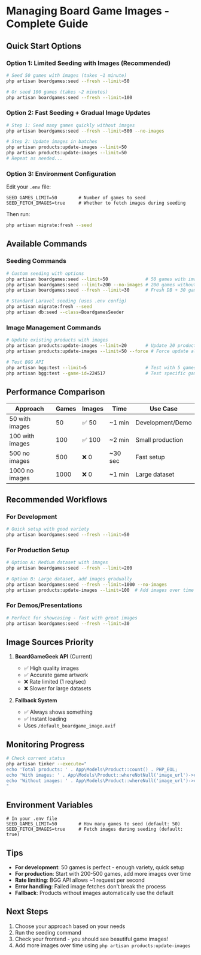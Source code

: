 # Managing Board Game Images - Complete Guide

## Quick Start Options

### Option 1: Limited Seeding with Images (Recommended)
```bash
# Seed 50 games with images (takes ~1 minute)
php artisan boardgames:seed --fresh --limit=50

# Or seed 100 games (takes ~2 minutes)  
php artisan boardgames:seed --fresh --limit=100
```

### Option 2: Fast Seeding + Gradual Image Updates
```bash
# Step 1: Seed many games quickly without images
php artisan boardgames:seed --fresh --limit=500 --no-images

# Step 2: Update images in batches
php artisan products:update-images --limit=50
php artisan products:update-images --limit=50
# Repeat as needed...
```

### Option 3: Environment Configuration
Edit your `.env` file:
```env
SEED_GAMES_LIMIT=50        # Number of games to seed
SEED_FETCH_IMAGES=true     # Whether to fetch images during seeding
```

Then run:
```bash
php artisan migrate:fresh --seed
```

## Available Commands

### Seeding Commands
```bash
# Custom seeding with options
php artisan boardgames:seed --limit=50              # 50 games with images
php artisan boardgames:seed --limit=200 --no-images # 200 games without images
php artisan boardgames:seed --fresh --limit=30      # Fresh DB + 30 games

# Standard Laravel seeding (uses .env config)
php artisan migrate:fresh --seed
php artisan db:seed --class=BoardgamesSeeder
```

### Image Management Commands
```bash
# Update existing products with images
php artisan products:update-images --limit=20       # Update 20 products
php artisan products:update-images --limit=50 --force # Force update all

# Test BGG API
php artisan bgg:test --limit=5                      # Test with 5 games
php artisan bgg:test --game-id=224517               # Test specific game
```

## Performance Comparison

| Approach | Games | Images | Time | Use Case |
|----------|-------|--------|------|----------|
| 50 with images | 50 | ✅ 50 | ~1 min | Development/Demo |
| 100 with images | 100 | ✅ 100 | ~2 min | Small production |
| 500 no images | 500 | ❌ 0 | ~30 sec | Fast setup |
| 1000 no images | 1000 | ❌ 0 | ~1 min | Large dataset |

## Recommended Workflows

### For Development
```bash
# Quick setup with good variety
php artisan boardgames:seed --fresh --limit=50
```

### For Production Setup
```bash
# Option A: Medium dataset with images
php artisan boardgames:seed --fresh --limit=200

# Option B: Large dataset, add images gradually
php artisan boardgames:seed --fresh --limit=1000 --no-images
php artisan products:update-images --limit=100  # Add images over time
```

### For Demos/Presentations  
```bash
# Perfect for showcasing - fast with great images
php artisan boardgames:seed --fresh --limit=30
```

## Image Sources Priority

1. **BoardGameGeek API** (Current)
   - ✅ High quality images
   - ✅ Accurate game artwork
   - ❌ Rate limited (1 req/sec)
   - ❌ Slower for large datasets

2. **Fallback System**
   - ✅ Always shows something
   - ✅ Instant loading
   - Uses `/default_boardgame_image.avif`

## Monitoring Progress

```bash
# Check current status
php artisan tinker --execute="
echo 'Total products: ' . App\Models\Product::count() . PHP_EOL;
echo 'With images: ' . App\Models\Product::whereNotNull('image_url')->count() . PHP_EOL;
echo 'Without images: ' . App\Models\Product::whereNull('image_url')->count() . PHP_EOL;
"
```

## Environment Variables

```env
# In your .env file
SEED_GAMES_LIMIT=50        # How many games to seed (default: 50)
SEED_FETCH_IMAGES=true     # Fetch images during seeding (default: true)
```

## Tips

- **For development**: 50 games is perfect - enough variety, quick setup
- **For production**: Start with 200-500 games, add more images over time  
- **Rate limiting**: BGG API allows ~1 request per second
- **Error handling**: Failed image fetches don't break the process
- **Fallback**: Products without images automatically use the default

## Next Steps

1. Choose your approach based on your needs
2. Run the seeding command
3. Check your frontend - you should see beautiful game images!
4. Add more images over time using `php artisan products:update-images`